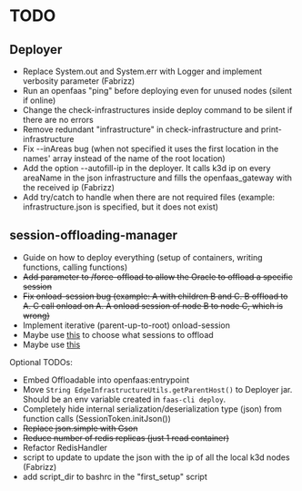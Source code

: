 # TODO

## Deployer

* Replace System.out and System.err with Logger and implement verbosity parameter (Fabrizz)
* Run an openfaas "ping" before deploying even for unused nodes (silent if online)
* Change the check-infrastructures inside deploy command to be silent if there are no errors
* Remove redundant "infrastructure" in check-infrastructure and print-infrastructure
* Fix --inAreas bug (when not specified it uses the first location in the names' array instead of the name of the root
  location)
* Add the option --autofill-ip in the deployer. It calls k3d ip on every areaName in the json infrastructure and fills
  the openfaas_gateway with the received ip (Fabrizz)
* Add try/catch to handle when there are not required files (example: infrastructure.json is specified, but it does not
  exist)

## session-offloading-manager

* Guide on how to deploy everything (setup of containers, writing functions, calling functions)
* ~~Add parameter <session> to /force-offload to allow the Oracle to offload a specific session~~
* ~~Fix onload-session bug (example: A with children B and C. B offload to A. C call onload on A. A onload session of
  node B to node C, which is wrong)~~
* Implement iterative (parent-up-to-root) onload-session
* Maybe use [this](https://redis.io/commands/memory-usage/) to choose what sessions to offload
* Maybe use [this](https://github.com/kubernetes-sigs/metrics-server)

Optional TODOs:

* Embed Offloadable into openfaas:entrypoint
* Move `String EdgeInfrastructureUtils.getParentHost()` to Deployer jar. Should be an env variable created
  in `faas-cli deploy`.
* Completely hide internal serialization/deserialization type (json) from function calls (SessionToken.initJson())
* ~~Replace json.simple with Gson~~
* ~~Reduce number of redis replicas (just 1 read container)~~
* Refactor RedisHandler
* script to update to update the json with the ip of all the local k3d nodes (Fabrizz)
* add script_dir to bashrc in the "first_setup" script
